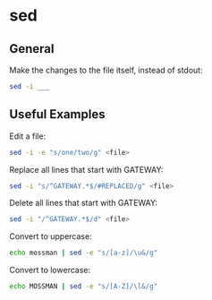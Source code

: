 # sed

## General

Make the changes to the file itself, instead of stdout:
```bash
sed -i ___
```

## Useful Examples

Edit a file:
```bash
sed -i -e "s/one/two/g" <file>
```

Replace all lines that start with GATEWAY:
```bash
sed -i "s/^GATEWAY.*$/#REPLACED/g" <file>
```

Delete all lines that start with GATEWAY:
```bash
sed -i "/^GATEWAY.*$/d" <file>
```

Convert to uppercase:
```bash
echo mossman | sed -e "s/[a-z]/\u&/g"
```

Convert to lowercase:
```bash
echo MOSSMAN | sed -e "s/[A-Z]/\l&/g"
```
